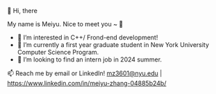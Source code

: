 👋 Hi, there 

  My name is Meiyu. Nice to meet you ~ 💋

- 👀 I’m interested in C++/ Frond-end development!
- 🌱 I’m currently a first year graduate student in New York University Computer Science Program.
- 💞️ I’m looking to find an intern job in 2024 summer.

📫 Reach me by email or LinkedIn! mz3601@nyu.edu | https://www.linkedin.com/in/meiyu-zhang-04885b24b/ 

<!---
zzhezz/zzhezz is a ✨ special ✨ repository because its `README.md` (this file) appears on your GitHub profile.
You can click the Preview link to take a look at your changes.
--->
